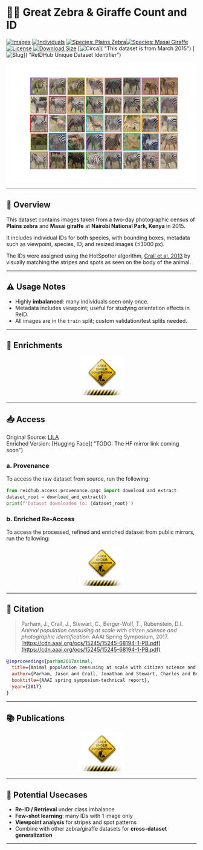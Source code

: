 
<!-- ⚠️ WARNING: This output md file is auto-generated from a template file. 
     Do NOT edit this file directly to avoid losing information \
     when the file is regenerated from the template.
     Instead, edit the template or the source markdown. -->

# 🦓🦒 Great Zebra & Giraffe Count and ID

[![Images](https://img.shields.io/badge/images-4948-blue)](https://lila.science/datasets/great-zebra-giraffe-id)
[![Individuals](https://img.shields.io/badge/unique_IDs-2056-purple)](https://lila.science/datasets/great-zebra-giraffe-id)
[![Species: Plains Zebra](https://img.shields.io/badge/Plains%20Zebra-Least%20Concern-green)](https://www.iucnredlist.org/species/41013/45172424)[![Species: Masai Giraffe](https://img.shields.io/badge/Masai%20Giraffe-Endangered-red)](https://www.iucnredlist.org/species/88421036/88421121)
[![License](https://img.shields.io/badge/license-CDLA--Permissive-lightgrey)](../licenses/cdla-permissive.md)
[![Download Size](https://img.shields.io/badge/size-10GB-orange)](https://lila.science/datasets/great-zebra-giraffe-id)
[![Circa](https://img.shields.io/badge/Circa-March%202015-informational)]( "This dataset is from March 2015")
[![Slug](https://img.shields.io/badge/slug-gzgc-success)]( "ReIDHub Unique Dataset Identifier")



<p align="center">
  <img src="../assets/grids/grid-gzgc.png" alt="sample image grid"/>
</p>

---

## 📄 Overview
This dataset contains images taken from a two-day photographic census of **Plains zebra** and **Masai giraffe** at **Nairobi National Park, Kenya** in 2015.   

It includes individual IDs for both species, with bounding boxes, metadata such as viewpoint, species, ID; and resized images (≤3000 px).  

The IDs were assigned using the HotSpotter algorithm, [Crall et al. 2013](https://ieeexplore.ieee.org/abstract/document/6475023) by visually matching the stripes and spots as seen on the body of the animal.

---

## ⚠️ Usage Notes


- Highly **imbalanced**: many individuals seen only once.  
- Metadata includes viewpoint; useful for studying orientation effects in ReID.  
- All images are in the `train` split; custom validation/test splits needed.  


---
## 🧩 Enrichments

<p align="center">
  <img src="../assets/content_Under-Construction-Free-Download-PNG.png" alt="In development" width="120"/>
</p>

---

## 📥 Access
Original Source: [LILA](https://lila.science/datasets/great-zebra-giraffe-id)  
Enriched Version: [Hugging Face]( "TODO: The HF mirror link coming soon")  

### a. Provenance

To access the raw dataset from source, run the following:

```python
from reidhub.access.provenance.gzgc import download_and_extract
dataset_root = download_and_extract()
print(f'Dataset downloaded to: {dataset_root}')
```

### b. Enriched Re-Access

To access the processed, refined and enriched dataset from public mirrors, run the following:

<p align="center">
  <img src="../assets/content_Under-Construction-Free-Download-PNG.png" alt="In development" width="120"/>
</p>

---

## 📜 Citation 

<!--
BIBTEX: 
@inproceedings{parham2017animal,
  title={Animal population censusing at scale with citizen science and photographic identification},
  author={Parham, Jason and Crall, Jonathan and Stewart, Charles and Berger-Wolf, Tanya and Rubenstein, Daniel I},
  booktitle={AAAI spring symposium-technical report},
  year={2017}
}
-->

> Parham, J., Crall, J., Stewart, C., Berger-Wolf, T., Rubenstein, D.I.  
> *Animal population censusing at scale with citizen science and photographic identification.* AAAI Spring Symposium, 2017. [https://cdn.aaai.org/ocs/15245/15245-68194-1-PB.pdf](https://cdn.aaai.org/ocs/15245/15245-68194-1-PB.pdf)


```bibtex
@inproceedings{parham2017animal,
  title={Animal population censusing at scale with citizen science and photographic identification},
  author={Parham, Jason and Crall, Jonathan and Stewart, Charles and Berger-Wolf, Tanya and Rubenstein, Daniel I},
  booktitle={AAAI spring symposium-technical report},
  year={2017}
}
```

---

## 📚 Publications 

<p align="center">
  <img src="../assets/content_Under-Construction-Free-Download-PNG.png" alt="In development" width="120"/>
</p>

---
## 🎯 Potential Usecases

- **Re-ID / Retrieval** under class imbalance  
- **Few-shot learning**: many IDs with 1 image only  
- **Viewpoint analysis** for stripes and spot patterns  
- Combine with other zebra/giraffe datasets for **cross-dataset generalization**  

---